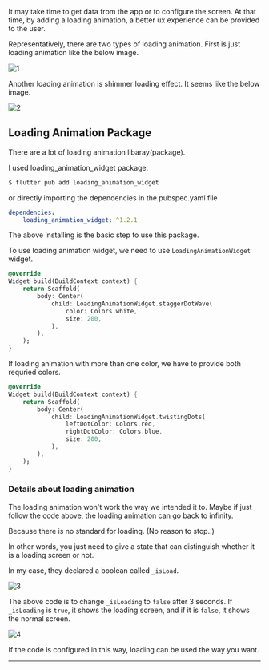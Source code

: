 It may take time to get data from the app or to configure the screen. At that time, by adding a loading animation, a better ux experience can be provided to the user.

Representatively, there are two types of loading animation. First is just loading animation like the below image.

![1](https://github.com/jinscodes/Blog_nextJS/assets/87598134/a6ee9303-b077-47ee-8bc4-2d31eb3fdbf3)

Another loading animation is shimmer loading effect. It seems like the below image.

![2](https://github.com/jinscodes/Blog_nextJS/assets/87598134/6a3bb980-c6fa-4341-bcea-8b310ee7f7da)

## Loading Animation Package
There are a lot of loading animation libaray(package). 

I used loading_animation_widget package.

[](https://pub.dev/packages/loading_animation_widget)

```bash
$ flutter pub add loading_animation_widget
```

or directly importing the dependencies in the pubspec.yaml file

```yaml
dependencies: 
	loading_animation_widget: ^1.2.1
```
The above installing is the basic step to use this package.

To use loading animation widget, we need to use `LoadingAnimationWidget` widget. 

```dart
@override
Widget build(BuildContext context) {
	return Scaffold(
		body: Center(
			child: LoadingAnimationWidget.staggerDotWave(
				color: Colors.white,
				size: 200,
			),
		),
	);
}
```

If loading animation with more than one color, we have to provide both requried colors.

```dart
@override
Widget build(BuildContext context) {
	return Scaffold(
		body: Center(
			child: LoadingAnimationWidget.twistingDots(
				leftDotColor: Colors.red,
				rightDotColor: Colors.blue,
				size: 200,
			),
		),
	);
}
```

### Details about loading animation
The loading animation won't work the way we intended it to. Maybe if just follow the code above, the loading animation can go back to infinity.

Because there is no standard for loading. (No reason to stop..)

In other words, you just need to give a state that can distinguish whether it is a loading screen or not.

In my case, they declared a boolean called `_isLoad`.

![3](https://github.com/jinscodes/Blog_nextJS/assets/87598134/de30f8c5-a8ee-4978-9063-53fd99a4f9d5)

The above code is to change `_isLoading` to `false` after 3 seconds. If `_isLoading` is `true`, it shows the loading screen, and if it is `false`, it shows the normal screen.

![4](https://github.com/jinscodes/Blog_nextJS/assets/87598134/372b2dea-2328-44e8-ac07-c2bcfdfd5ae0)

If the code is configured in this way, loading can be used the way you want.

---
[](https://docs.flutter.dev/cookbook/effects/shimmer-loading)

[](https://pub.dev/packages/loading_animation_widget)

[](https://www.geeksforgeeks.org/flutter-loading-animation-widget/)